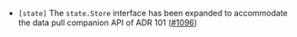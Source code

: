 - `[state]` The `state.Store` interface has been expanded
  to accommodate the data pull companion API of ADR 101
  ([\#1096](https://github.com/depinnetwork/por-consensus/issues/1096))